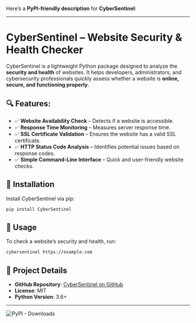 Here’s a **PyPI-friendly description** for **CyberSentinel**:  

---

# **CyberSentinel – Website Security & Health Checker**  

CyberSentinel is a lightweight Python package designed to analyze the **security and health** of websites. It helps developers, administrators, and cybersecurity professionals quickly assess whether a website is **online, secure, and functioning properly**.  

## **🔍 Features:**  
- ✅ **Website Availability Check** – Detects if a website is accessible.  
- ✅ **Response Time Monitoring** – Measures server response time.  
- ✅ **SSL Certificate Validation** – Ensures the website has a valid SSL certificate.  
- ✅ **HTTP Status Code Analysis** – Identifies potential issues based on response codes.  
- ✅ **Simple Command-Line Interface** – Quick and user-friendly website checks.  

## **🚀 Installation**  
Install CyberSentinel via pip:  
```sh
pip install CyberSentinel
```

## **📌 Usage**  
To check a website’s security and health, run:  
```sh
cybersentinel https://example.com
```

## **🔗 Project Details**  
- **GitHub Repository**: [CyberSentinel on GitHub](https://github.com/Anshgarg9166/CyberSentinel)  
- **License**: MIT  
- **Python Version**: 3.6+  

---
![PyPI - Downloads](https://img.shields.io/pypi/dm/CyberSentinel?label=Downloads&color=blue)
